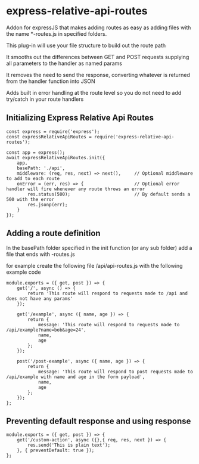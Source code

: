 # express-relative-api-routes

Addon for expressJS that makes adding routes as easy as adding files with the name *-routes.js in specified folders.

This plug-in will use your file structure to build out the route path

It smooths out the differences between GET and POST requests supplying all parameters to the handler as named params

It removes the need to send the response, converting whatever is returned from the handler function into JSON

Adds built in error handling at the route level so you do not need to add try/catch in your route handlers

## Initializing Express Relative Api Routes

    const express = require('express');
    const expressRelativeApiRoutes = require('express-relative-api-routes');

    const app = express();
    await expressRelativeApiRoutes.init({
        app,
        basePath: './api',
        middleware: (req, res, next) => next(),     // Optional middleware to add to each route
        onError = (err, res) => {                   // Optional error handler will fire whenever any route throws an error
            res.status(500);                        // By default sends a 500 with the error
            res.jsonp(err);
        }
    });

## Adding a route definition 

In the basePath folder specified in the init function (or any sub folder) add a file that ends with -routes.js

for example create the following file /api/api-routes.js with the following example code

    module.exports = ({ get, post }) => {
        get('/', async () => {
            return 'This route will respond to requests made to /api and does not have any params'
        });

        get('/example', async ({ name, age }) => {
            return {
                message: 'This route will respond to requests made to /api/example?name=bob&age=24',
                name,
                age
            };
        });

        post('/post-example', async ({ name, age }) => {
            return {
                message: 'This route will respond to post requests made to /api/example with name and age in the form payload',
                name,
                age
            };
        });
    };

## Preventing default response and using response

    module.exports = ({ get, post }) => {
        get('/custom-action', async ({},{ req, res, next }) => {
            res.send('This is plain text');
        }, { preventDefault: true });
    };

